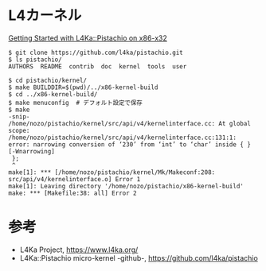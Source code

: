 # L4カーネル

[Getting Started with L4Ka::Pistachio on x86-x32](https://www.l4ka.org/120.php)

```
$ git clone https://github.com/l4ka/pistachio.git
$ ls pistachio/
AUTHORS  README  contrib  doc  kernel  tools  user
```

```
$ cd pistachio/kernel/
$ make BUILDDIR=$(pwd)/../x86-kernel-build
$ cd ../x86-kernel-build/
$ make menuconfig  # デフォルト設定で保存
$ make
-snip-
/home/nozo/pistachio/kernel/src/api/v4/kernelinterface.cc: At global scope:
/home/nozo/pistachio/kernel/src/api/v4/kernelinterface.cc:131:1: error: narrowing conversion of ‘230’ from ‘int’ to ‘char’ inside { } [-Wnarrowing]
 };
 ^
make[1]: *** [/home/nozo/pistachio/kernel/Mk/Makeconf:208: src/api/v4/kernelinterface.o] Error 1
make[1]: Leaving directory '/home/nozo/pistachio/x86-kernel-build'
make: *** [Makefile:38: all] Error 2
```

# 参考
- L4Ka Project, https://www.l4ka.org/
- L4Ka::Pistachio micro-kernel -github-, https://github.com/l4ka/pistachio

